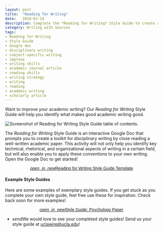 ```yaml
---
layout: post
title:  "Reading for Writing"
date:   2010-01-14
description: Complete the *Reading for Writing* Style Guide to create a toolkit for disciplinary writing by close reading a well-written academic paper.
category: Writing with Sources
tags:
- Reading for Writing
- Style Guide
- Google doc
- disciplinary writing
- subject-specific writing
- improve
- writing skills
- academic journal article
- reading skills
- writing strategy
- writing
- reading
- academic writing
- scholarly article
---
```


<p class="intro">Want to improve your academic writing? Our <i>Reading for Writing</i> Style Guide will help you identify what makes good academic writing good.</p>

<div class="row">
    <div class="col s12 m5">
        <img class="responsive-img materialboxed imagestep" src="{{ '/assets/img/styleguide.png' | prepend: site.baseurl }}"   alt="Screenshot of Reading for Writing Style Guide table of contents." data-caption="Screenshot of Reading for      Writing Style Guide table of contents.">  
    </div>
    <div class="col s12 m7">
    <p>The <i>Reading for Writing</i> Style Guide is an interactive Google Doc that prompts you to create a toolkit for disciplinary writing by close reading a well-written academic paper. This activity will not only help you identify key technical, rhetorical, and organizational aspects of writing in a certain field, but will also enable you to apply these conventions to your own writing. Open the Google Doc to get started!</p>
    <center><a class="waves-effect waves-light btn-large" href="https://docs.google.com/document/d/1nnUDkTkahggf6UCJBgMzAgfRkIQDNNgF_TQ88DOTtO4/edit?usp=sharing" style="center; font-family:arial; font-size:100%;"><i class="material-icons right">open_in_new</i>Reading for Writing Style Guide Template</a>   </center>
    </div>
</div>

#### Example Style Guides

Here are some examples of exemplary style guides. If you get stuck as you complete your own style guide, feel free use these for inspiration. Check back soon for more examples!

<center><a class="waves-effect waves-light btn-large" href="https://docs.google.com/document/d/1OdU1Qtk0THR3gMNcOEj7-yZDIzl21omvmUZ3eeaKn48/edit?usp=sharing" style="center; font-family:arial; font-size:100%;"><i class="material-icons right">open_in_new</i>Style Guide: Psychology Paper</a></center>

<ul class="collapsible">
    <li>
      <div class="collapsible-header"><i class="material-icons">send</i>We would love to see your completed style guides! Send us your style guide at <a href="mailto:uclawire@ucla.edu?Subject=Reading%20For%20Writing%20Style%20Guide%20Example" target="_top">uclawire@ucla.edu</a>!</div>
    </li>
</ul>


